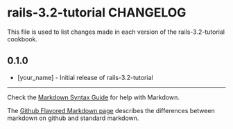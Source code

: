 rails-3.2-tutorial CHANGELOG
============================

This file is used to list changes made in each version of the rails-3.2-tutorial cookbook.

0.1.0
-----
- [your_name] - Initial release of rails-3.2-tutorial

- - -
Check the [Markdown Syntax Guide](http://daringfireball.net/projects/markdown/syntax) for help with Markdown.

The [Github Flavored Markdown page](http://github.github.com/github-flavored-markdown/) describes the differences between markdown on github and standard markdown.
